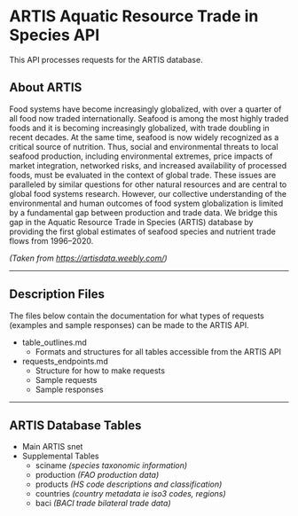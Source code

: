 # ARTIS Aquatic Resource Trade in Species API

This API processes requests for the ARTIS database.

## About ARTIS

Food systems have become increasingly globalized, with over a quarter of all food now traded internationally. Seafood is among the most highly traded foods and it is becoming increasingly globalized, with trade doubling in recent decades. At the same time, seafood is now widely recognized as a critical source of nutrition. Thus, social and environmental threats to local seafood production, including environmental extremes, price impacts of market integration, networked risks, and increased availability of processed foods, must be evaluated in the context of global trade. These issues are paralleled by similar questions for other natural resources and are central to global food systems research. However, our collective understanding of the environmental and human outcomes of food system globalization is limited by a fundamental gap between production and trade data. We bridge this gap in the Aquatic Resource Trade in Species (ARTIS) database by providing the first global estimates of seafood species and nutrient trade flows from 1996–2020.

*(Taken from https://artisdata.weebly.com/)*

---

## Description Files
The files below contain the documentation for what types of requests (examples and sample responses) can be made to the ARTIS API.

- table_outlines.md
    - Formats and structures for all tables accessible from the ARTIS API
- requests_endpoints.md
    - Structure for how to make requests
    - Sample requests
    - Sample responses

---

## ARTIS Database Tables
- Main ARTIS snet
- Supplemental Tables
    - sciname *(species taxonomic information)*
    - production *(FAO production data)*
    - products *(HS code descriptions and classification)*
    - countries *(country metadata ie iso3 codes, regions)*
    - baci *(BACI trade bilateral trade data)*



